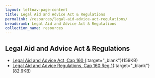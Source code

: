 ```yaml
---
layout: leftnav-page-content
title: Legal Aid and Advice Act & Regulations
permalink: /resources/legal-aid-advice-act-regulations/
breadcrumb: Legal Aid and Advice Act & Regulations
collection_name: resources
---
```

Legal Aid and Advice Act & Regulations
---

* [Legal Aid and Advice Act, Cap 160 ](/files/LAAA-Amended.pdf){:target="_blank"}(159KB)
* [Legal Aid and Advice Regulations, Cap 160 Reg 1](/files/LAAR-Amended.pdf){:target="_blank"}(82.9KB)

